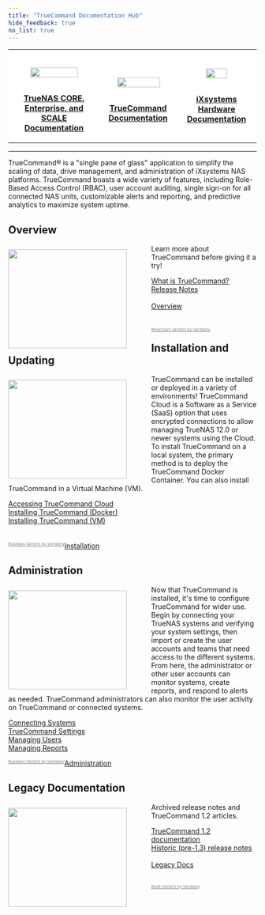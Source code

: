 ```yaml
---
title: "TrueCommand Documentation Hub"
hide_feedback: true
no_list: true
---
```


<table>
	<tr style="background-color:white;">
		<th><a href="/hub/"><img src="/images/truenas_open_storage-logo-full-color-rgb.png" style="display:block;margin-left:auto;margin-right:auto;width:75%;padding:2em 1em 1em 1em;"><p style="text-align:center;">TrueNAS CORE, Enterprise, and SCALE Documentation</p></th>
		<th><a href="/truecommand/"><img src="/images/truecommand-logo-full-color-rgb.png" style="display:block;margin-left:auto;margin-right:auto;width:79%;padding:2em 1em 1em 1em;"><p style="text-align:center;">TrueCommand Documentation</p></th>
		<th><a href="/hardware/"><img src="/images/TrueNASSystems.png" style="display:block;margin-left:auto;margin-right:auto;width:54%;padding:1em 1em 1em 1em;"><p style="text-align:center;">iXsystems Hardware Documentation</p></th>
	</tr>
</table>
<hr>

TrueCommand® is a "single pane of glass" application to simplify the scaling of data, drive management, and administration of iXsystems NAS platforms.
TrueCommand boasts a wide variety of features, including Role-Based Access Control (RBAC), user account auditing, single sign-on for all connected NAS units, customizable alerts and reporting, and predictive analytics to maximize system uptime.

## Overview

<img src="/images/vision2.jpg" style="float:left;width:240px;height:200px;margin: 10px 50px 10px 0px;">

Learn more about TrueCommand before giving it a try!

<a href="/truecommand/overview/tcwhatis/">What is TrueCommand?</a><br>
<a href="/truecommand/overview/releasenotes/">Release Notes</a><br>
<br>
<a class="linkbutton" href="/truecommand/overview/">Overview</a>
<br><br><br>
<a style="color:#808080;font-size:8px;float:left;" href="https://www.vecteezy.com/free-vector/binoculars">Binoculars Vectors by Vecteezy</a>

## Installation and Updating

<img src="/images/business_idea.jpg" style="float:left;width:240px;height:200px;margin: 10px 50px 10px 0px;">

TrueCommand can be installed or deployed in a variety of environments!
TrueCommand Cloud is a Software as a Service (SaaS) option that uses encrypted connections to allow managing TrueNAS 12.0 or newer systems using the Cloud.
To install TrueCommand on a local system, the primary method is to deploy the TrueCommand Docker Container.
You can also install TrueCommand in a Virtual Machine (VM).

<a href="/truecommand/installupdate/tc_cloud/">Accessing TrueCommand Cloud</a><br>
<a href="/truecommand/installupdate/install/">Installing TrueCommand (Docker)</a><br>
<a href="/truecommand/installupdate/tc-vm/">Installing TrueCommand (VM)</a><br>
<br><br>
<a style="color:#808080;font-size:8px;float:left;" href="https://www.vecteezy.com/free-vector/business">Business Vectors by Vecteezy</a>
<a class="linkbutton" href="/truecommand/installupdate/">Installation</a>

## Administration

<img src="/images/presentation.jpg" style="float:left;width:240px;height:200px;margin: 10px 50px 10px 0px;">

Now that TrueCommand is installed, it's time to configure TrueCommand for wider use.
Begin by connecting your TrueNAS systems and verifying your system settings, then import or create the user accounts and teams that need access to the different systems.
From here, the administrator or other user accounts can monitor systems, create reports, and respond to alerts as needed.
TrueCommand administrators can also monitor the user activity on TrueCommand or connected systems.

<a href="/truecommand/admins/add-systems/">Connecting Systems</a><br>
<a href="/truecommand/admins/settings/">TrueCommand Settings</a><br>
<a href="/truecommand/admins/users/">Managing Users</a><br>
<a href="/truecommand/admins/reports/">Managing Reports</a><br>

<a style="color:#808080;font-size:8px;float:left;" href="https://www.vecteezy.com/free-vector/business">Business Vectors by Vecteezy</a>
<a class="linkbutton" href="/truecommand/admins/">Administration</a>

## Legacy Documentation

<img src="/images/smartphone2.jpg" style="float:left;width:240px;height:200px;margin: 10px 50px 10px 0px;">

Archived release notes and TrueCommand 1.2 articles.

<a href="/truecommand/tc-legacy-docs/truecommand-1.2/">TrueCommand 1.2 documentation</a><br>
<a href="/truecommand/tc-legacy-docs/release-notes/">Historic (pre-1.3) release notes</a><br>
<br>
<a class="linkbutton" href="/hub/solutions/">Legacy Docs</a>
<br><br>

<a style="color:#808080;font-size:8px;float:left;" href="https://www.vecteezy.com/free-vector/book">Book Vectors by Vecteezy</a>